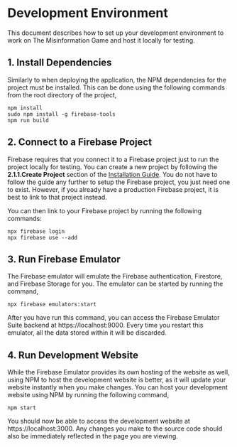 # Development Environment
This document describes how to set up your development
environment to work on The Misinformation Game and host
it locally for testing.

## 1. Install Dependencies
Similarly to when deploying the application, the NPM
dependencies for the project must be installed.
This can be done using the following commands from the
root directory of the project,
```shell
npm install
sudo npm install -g firebase-tools
npm run build
```

## 2. Connect to a Firebase Project
Firebase requires that you connect it to a Firebase
project just to run the project locally for testing.
You can create a new project by following the
**2.1.1.Create Project** section of the
[Installation Guide](Installation.md). You do not
have to follow the guide any further to setup the
Firebase project, you just need one to exist.
However, if you already have a production Firebase
project, it is best to link to that project instead.

You can then link to your Firebase project by
running the following commands:
```shell
npx firebase login
npx firebase use --add
```

## 3. Run Firebase Emulator
The Firebase emulator will emulate the Firebase
authentication, Firestore, and Firebase Storage for
you. The emulator can be started by running the command,
```shell
npx firebase emulators:start
```

After you have run this command, you can access the
Firebase Emulator Suite backend at https://localhost:9000.
Every time you restart this emulator, all the data stored
within it will be discarded.

## 4. Run Development Website
While the Firebase Emulator provides its own hosting of
the website as well, using NPM to host the development
website is better, as it will update your website
instantly when you make changes. You can host your
development website using NPM by running the following
command,
```shell
npm start
```

You should now be able to access the development
website at https://localhost:3000. Any changes you make
to the source code should also be immediately reflected
in the page you are viewing.

